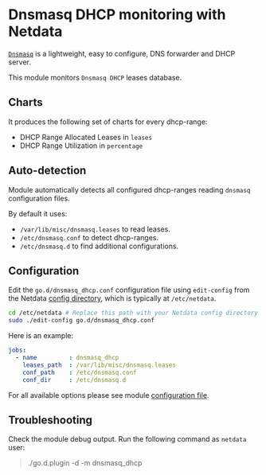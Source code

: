 <!--
title: "Dnsmasq DHCP monitoring with Netdata"
custom_edit_url: https://github.com/netdata/go.d.plugin/edit/master/modules/dnsmasq_dhcp/README.md
sidebar_label: "Dnsmasq DHCP"
-->

# Dnsmasq DHCP monitoring with Netdata

[`Dnsmasq`](http://www.thekelleys.org.uk/dnsmasq/doc.html) is a lightweight, easy to configure, DNS forwarder and DHCP server.

This module monitors `Dnsmasq DHCP` leases database.

## Charts

It produces the following set of charts for every dhcp-range:

-   DHCP Range Allocated Leases in `leases`
-   DHCP Range Utilization in `percentage`

## Auto-detection

Module automatically detects all configured dhcp-ranges reading `dnsmasq` configuration files.

By default it uses:

-   `/var/lib/misc/dnsmasq.leases` to read leases.
-   `/etc/dnsmasq.conf` to detect dhcp-ranges.
-   `/etc/dnsmasq.d` to find additional configurations.

## Configuration 

Edit the `go.d/dnsmasq_dhcp.conf` configuration file using `edit-config` from the Netdata [config
directory](https://learn.netdata.cloud/docs/configure/nodes), which is typically at `/etc/netdata`.

```bash
cd /etc/netdata # Replace this path with your Netdata config directory
sudo ./edit-config go.d/dnsmasq_dhcp.conf
```

Here is an example:

```yaml
jobs:
  - name         : dnsmasq_dhcp
    leases_path  : /var/lib/misc/dnsmasq.leases
    conf_path    : /etc/dnsmasq.conf
    conf_dir     : /etc/dnsmasq.d
```

For all available options please see module [configuration file](https://github.com/netdata/go.d.plugin/blob/master/config/go.d/dnsmasq_dhcp.conf).

## Troubleshooting

Check the module debug output. Run the following command as `netdata` user:

> ./go.d.plugin -d -m dnsmasq_dhcp
